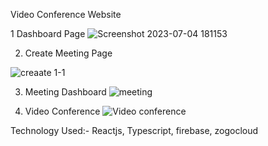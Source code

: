 Video Conference Website 


1 Dashboard Page 
![Screenshot 2023-07-04 181153](https://github.com/Swati-jain123/Video_conference/assets/98042616/49d051ef-c498-4691-87c4-c594b844c4b4)

2. Create Meeting Page
   
![creaate 1-1](https://github.com/Swati-jain123/Video_conference/assets/98042616/7fc5c179-cfd5-4961-860e-1ee334411bd0)

3. Meeting Dashboard
![meeting](https://github.com/Swati-jain123/Video_conference/assets/98042616/01648205-cb52-49a1-8f27-338979573eca)

4. Video Conference
![Video conference](https://github.com/Swati-jain123/Video_conference/assets/98042616/24964de8-5348-454b-beca-4ba58e106a30)

Technology Used:- Reactjs, Typescript, firebase, zogocloud
